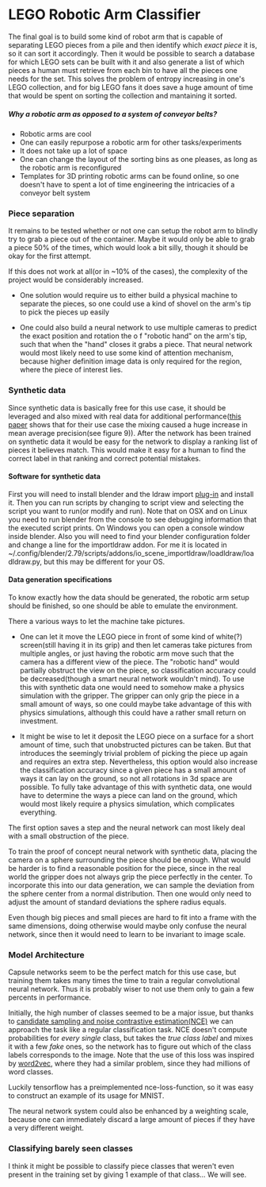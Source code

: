 
# LEGO Robotic Arm Classifier

The final goal is to build some kind of robot arm that is capable of separating LEGO pieces from a pile and then identify which *exact piece* it is, so it can sort it accordingly. Then it would be possible to search a database for which LEGO sets can be built with it and also generate a list of which pieces a human must retrieve from each bin to have all the pieces one needs for the set. This solves the problem of entropy increasing in one's LEGO collection, and for big LEGO fans it does save a huge amount of time that would be spent on sorting the collection and mantaining it sorted.

##### Why a robotic arm as opposed to a system of conveyor belts?

* Robotic arms are cool
* One can easily repurpose a robotic arm for other tasks/experiments
* It does not take up a lot of space
* One can change the layout of the sorting bins as one pleases, as long as the robotic arm is reconfigured
* Templates for 3D printing robotic arms can be found online, so one doesn't have to spent a lot of time engineering the intricacies of a conveyor belt system

### Piece separation

It remains to be tested whether or not one can setup the robot arm to blindly try to grab a piece out of the container. Maybe it would only be able to grab a piece 50% of the times, which would look a bit silly, though it should be okay for the first attempt.

If this does not work at all(or in ~10% of the cases), the complexity of the project would be considerably increased.

* One solution would require us to either build a physical machine to separate the pieces, so one could use a kind of shovel on the arm's tip to pick the pieces up easily

* One could also build a neural network to use multiple cameras to predict the exact position and rotation the o f "robotic hand" on the arm's tip, such that when the "hand" closes it grabs a piece. That neural network would most likely need to use some kind of attention mechanism, because higher definition image data is only required for the region, where the piece of interest lies.

### Synthetic data

Since synthetic data is basically free for this use case, it should be leveraged and also mixed with real data for additional performance([this paper](https://arxiv.org/abs/1706.06782) shows that for their use case the mixing caused a huge increase in mean average precision(see figure 9)). After the network has been trained on synthetic data it would be easy for the network to display a ranking list of pieces it believes match. This would make it easy for a human to find the correct label in that ranking and correct potential mistakes.

#### Software for synthetic data

First you will need to install blender and the ldraw import [plug-in](https://github.com/TobyLobster/ImportLDraw) and install it. Then you can run scripts by changing to script view and selecting the script you want to run(or modify and run). Note that on OSX and on Linux you need to run blender from the console to see debugging information that the executed script prints. On Windows you can open a console window inside blender. Also you will need to find your blender configuration folder and change a line for the importldraw addon. For me it is located in ~/.config/blender/2.79/scripts/addons/io_scene_importldraw/loadldraw/loadldraw.py, but this may be different for your OS.

#### Data generation specifications

To know exactly how the data should be generated, the robotic arm setup should be finished, so one should be able to emulate the environment.

There a various ways to let the machine take pictures.
* One can let it move the LEGO piece in front of some kind of white(?) screen(still having it in its grip) and then let cameras take pictures from multiple angles, or just having the robotic arm move such that the camera has a different view of the piece. The "robotic hand" would partially obstruct the view on the piece, so classification accuracy could be decreased(though a smart neural network wouldn't mind). To use this with synthetic data one would need to somehow make a physics simulation with the gripper. The gripper can only grip the piece in a small amount of ways, so one could maybe take advantage of this with physics simulations, although this could have a rather small return on investment.

* It might be wise to let it deposit the LEGO piece on a surface for a short amount of time, such that unobstructed pictures can be taken. But that introduces the seemingly trivial problem of picking the piece up again and requires an extra step. Nevertheless, this option would also increase the classification accuracy since a given piece has a small amount of ways it can lay on the ground, so not all rotations in 3d space are possible. To fully take advantage of this with synthetic data, one would have to determine the ways a piece can land on the ground, which would most likely require a physics simulation, which complicates everything.

The first option saves a step and the neural network can most likely deal with a small obstruction of the piece.

To train the proof of concept neural network with synthetic data, placing the camera on a sphere surrounding the piece should be enough. What would be harder is to find a reasonable position for the piece, since in the real world the gripper does not always grip the piece perfectly in the center. To incorporate this into our data generation, we can sample the deviation from the sphere center from a normal distribution. Then one would only need to adjust the amount of standard deviations the sphere radius equals.

Even though big pieces and small pieces are hard to fit into a frame with the same dimensions, doing otherwise would maybe only confuse the neural network, since then it would need to learn to be invariant to image scale.


### Model Architecture

Capsule networks seem to be the perfect match for this use case, but training them takes many times the time to train a regular convolutional neural network. Thus it is probably wiser to not use them only to gain a few percents in performance.

Initially, the high number of classes seemed to be a major issue, but thanks to [candidate sampling and noise contrastive estimation(NCE)](https://www.tensorflow.org/extras/candidate_sampling.pdf) we can approach the task like a regular classification task. NCE doesn't compute probabilities for *every single* class, but takes the *true class label* and mixes it with a few *fake* ones, so the network has to figure out which of the class labels corresponds to the image. Note that the use of this loss was inspired by [word2vec](https://www.tensorflow.org/tutorials/word2vec), where they had a similar problem, since they had millions of word classes.

Luckily tensorflow has a preimplemented nce-loss-function, so it was easy to construct an example of its usage for MNIST.

The neural network system could also be enhanced by a weighting scale, because one can immediately discard a large amount of pieces if they have a very different weight.


### Classifying barely seen classes

I think it might be possible to classify piece classes that weren't even present in the training set by giving 1 example of that class... We will see.
